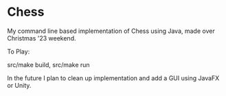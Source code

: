 # Chess
My command line based implementation of Chess using Java, made over Christmas '23 weekend.

To Play:

src/make build,
src/make run

In the future I plan to clean up implementation and add a GUI using JavaFX or Unity.

